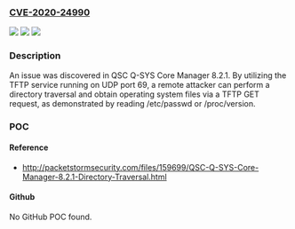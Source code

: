 ### [CVE-2020-24990](https://cve.mitre.org/cgi-bin/cvename.cgi?name=CVE-2020-24990)
![](https://img.shields.io/static/v1?label=Product&message=n%2Fa&color=blue)
![](https://img.shields.io/static/v1?label=Version&message=n%2Fa&color=blue)
![](https://img.shields.io/static/v1?label=Vulnerability&message=n%2Fa&color=brighgreen)

### Description

An issue was discovered in QSC Q-SYS Core Manager 8.2.1. By utilizing the TFTP service running on UDP port 69, a remote attacker can perform a directory traversal and obtain operating system files via a TFTP GET request, as demonstrated by reading /etc/passwd or /proc/version.

### POC

#### Reference
- http://packetstormsecurity.com/files/159699/QSC-Q-SYS-Core-Manager-8.2.1-Directory-Traversal.html

#### Github
No GitHub POC found.

